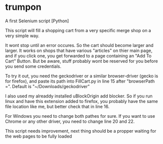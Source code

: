 # trumpon
A first Selenium script [Python]


This script will fill a shopping cart from a very specific merge shop
on a very simple way.

It wont stop until an error occures. So the cart should become larger and larger.
It works on shops that have various "articles" on thier main page, 
and if you click one, you get forwarded to a page containing an "Add To Cart" Button.
But be aware, stuff probably wont be reserved for you before you send some
credentials.


To try it out, you need the geckodriver or a similar browser-driver (gecko is for firefox),
and paste its path into FillCart.py in line 15 after "browserPath =".
Default is "~/Downloads/geckodriver" 

I also used my alreaddy installed uBlockOrigin add blocker.
So if you run linux and have this extension added to firefox,
you probably have the same file location like me, but better check that in line 16.

For Windows you need to change both pathes for sure.
If you want to use Chrome or any other driver, you need to change line 20 and 22.





This script needs improvement,
next thing should be a propper waiting for the web pages to be fully loaded
